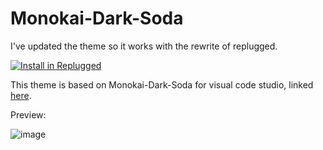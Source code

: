 # Monokai-Dark-Soda

I've updated the theme so it works with the rewrite of replugged.

[![Install in Replugged](https://img.shields.io/badge/-Install%20in%20Replugged-blue?style=for-the-badge&logo=none)](https://replugged.dev/install?identifier=leg3ndary/Monokai-Dark-Soda&source=github)

This theme is based on Monokai-Dark-Soda for visual code studio, linked [here](https://marketplace.visualstudio.com/items?itemName=AdamCaviness.theme-monokai-dark-soda).

Preview:

![image](https://user-images.githubusercontent.com/57199957/183331773-b068cc35-cda0-43a7-a29b-7a07985ca14e.png)
